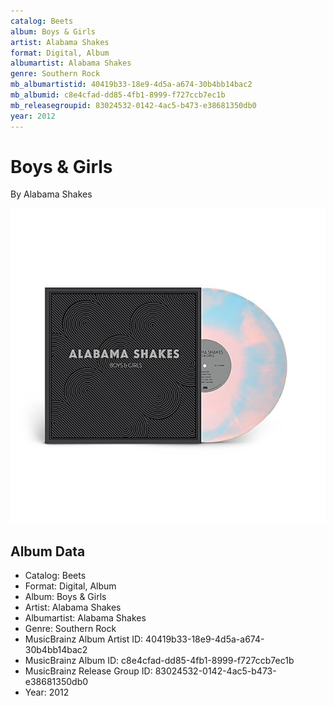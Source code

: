 ```yaml
---
catalog: Beets
album: Boys & Girls
artist: Alabama Shakes
format: Digital, Album
albumartist: Alabama Shakes
genre: Southern Rock
mb_albumartistid: 40419b33-18e9-4d5a-a674-30b4bb14bac2
mb_albumid: c8e4cfad-dd85-4fb1-8999-f727ccb7ec1b
mb_releasegroupid: 83024532-0142-4ac5-b473-e38681350db0
year: 2012
---
```


# Boys & Girls

By Alabama Shakes

![](../../assets/beetscovers/Alabama_Shakes-Boys_and_Girls.jpg)

## Album Data

- Catalog: Beets
- Format: Digital, Album
- Album: Boys & Girls
- Artist: Alabama Shakes
- Albumartist: Alabama Shakes
- Genre: Southern Rock
- MusicBrainz Album Artist ID: 40419b33-18e9-4d5a-a674-30b4bb14bac2
- MusicBrainz Album ID: c8e4cfad-dd85-4fb1-8999-f727ccb7ec1b
- MusicBrainz Release Group ID: 83024532-0142-4ac5-b473-e38681350db0
- Year: 2012


